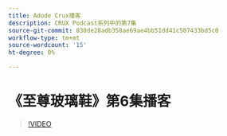 ```yaml
---
title: Adode Crux播客
description: CRUX Podcast系列中的第7集
source-git-commit: 830de28adb358ae69ae4bb51dd41c507433bd5c0
workflow-type: tm+mt
source-wordcount: '15'
ht-degree: 0%

---
```


# 《至尊玻璃鞋》第6集播客

>[!VIDEO](https://video.tv.adobe.com/v/3429332?quality=12learn=on)
